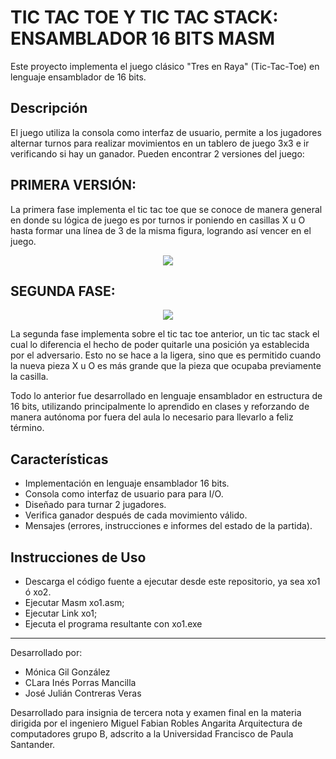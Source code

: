 # TIC TAC TOE Y TIC TAC STACK: ENSAMBLADOR 16 BITS MASM
Este proyecto implementa el juego clásico "Tres en Raya" (Tic-Tac-Toe) en lenguaje ensamblador de 16 bits.

## Descripción
El juego utiliza la consola como interfaz de usuario, permite a los jugadores alternar turnos para realizar movimientos en un tablero de juego 3x3 e ir verificando si hay un ganador.
Pueden encontrar 2 versiones del juego:
## PRIMERA VERSIÓN:
La primera fase implementa el tic tac toe que se conoce de manera general en donde su lógica de juego es por turnos ir poniendo en casillas X u O hasta formar una línea de 3 de la misma figura, logrando así vencer en el juego.
<p align="center">  
<img src="https://github.com/MonicaGilgon/tic-tac-stack-asm/issues/1" />
</p>

## SEGUNDA FASE:
<p align="center">  
<img src="https://github.com/MonicaGilgon/tic-tac-stack-asm/issues/2" />
</p>
La segunda fase implementa sobre el tic tac toe anterior, un tic tac stack el cual lo diferencia el hecho de poder quitarle una posición ya establecida por el adversario.
Esto no se hace a la ligera, sino que es permitido cuando la nueva pieza X u O es más grande que la pieza que ocupaba previamente la casilla.


Todo lo anterior fue desarrollado en lenguaje ensamblador en estructura de 16 bits, utilizando principalmente lo aprendido en clases y reforzando de manera autónoma por fuera del aula lo necesario para llevarlo 
a feliz término.

## Características
- Implementación en lenguaje ensamblador 16 bits.
- Consola como interfaz de usuario para para I/O.
- Diseñado para turnar 2 jugadores.
- Verifica ganador después de cada movimiento válido.
- Mensajes (errores, instrucciones e informes del estado de la partida).

## Instrucciones de Uso
- Descarga el código fuente a ejecutar desde este repositorio, ya sea xo1 ó xo2.
- Ejecutar Masm xo1.asm;
- Ejecutar Link xo1;
- Ejecuta el programa resultante con xo1.exe
-----------------------------------------------------------------------------------------------------------------------------------------------------------------------------------------------------------------
Desarrollado por:
- Mónica Gil González
- CLara Inés Porras Mancilla
- José Julián Contreras Veras
  
Desarrollado para insignia de tercera nota y examen final en la materia dirigida por el ingeniero Miguel Fabian Robles Angarita Arquitectura de computadores grupo B, adscrito a la Universidad Francisco de Paula Santander.
